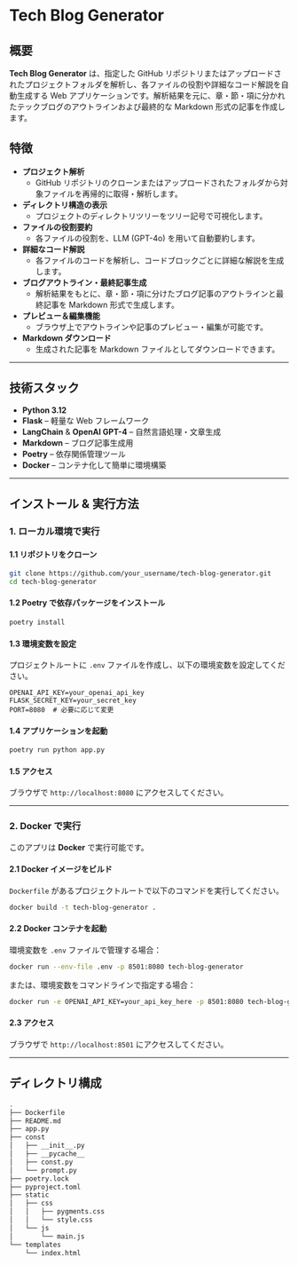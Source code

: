 # Tech Blog Generator

## 概要

**Tech Blog Generator** は、指定した GitHub リポジトリまたはアップロードされたプロジェクトフォルダを解析し、各ファイルの役割や詳細なコード解説を自動生成する Web アプリケーションです。解析結果を元に、章・節・項に分かれたテックブログのアウトラインおよび最終的な Markdown 形式の記事を作成します。

## 特徴

- **プロジェクト解析**  
  - GitHub リポジトリのクローンまたはアップロードされたフォルダから対象ファイルを再帰的に取得・解析します。
- **ディレクトリ構造の表示**  
  - プロジェクトのディレクトリツリーをツリー記号で可視化します。
- **ファイルの役割要約**  
  - 各ファイルの役割を、LLM (GPT-4o) を用いて自動要約します。
- **詳細なコード解説**  
  - 各ファイルのコードを解析し、コードブロックごとに詳細な解説を生成します。
- **ブログアウトライン・最終記事生成**  
  - 解析結果をもとに、章・節・項に分けたブログ記事のアウトラインと最終記事を Markdown 形式で生成します。
- **プレビュー＆編集機能**  
  - ブラウザ上でアウトラインや記事のプレビュー・編集が可能です。
- **Markdown ダウンロード**  
  - 生成された記事を Markdown ファイルとしてダウンロードできます。

---

## 技術スタック

- **Python 3.12**
- **Flask** – 軽量な Web フレームワーク
- **LangChain** & **OpenAI GPT-4** – 自然言語処理・文章生成
- **Markdown** – ブログ記事生成用
- **Poetry** – 依存関係管理ツール
- **Docker** – コンテナ化して簡単に環境構築

---

## インストール & 実行方法

### 1. ローカル環境で実行
#### 1.1 リポジトリをクローン
```bash
git clone https://github.com/your_username/tech-blog-generator.git
cd tech-blog-generator
```

#### 1.2 Poetry で依存パッケージをインストール
```bash
poetry install
```

#### 1.3 環境変数を設定
プロジェクトルートに `.env` ファイルを作成し、以下の環境変数を設定してください。

```env
OPENAI_API_KEY=your_openai_api_key
FLASK_SECRET_KEY=your_secret_key
PORT=8080  # 必要に応じて変更
```

#### 1.4 アプリケーションを起動
```bash
poetry run python app.py
```

#### 1.5 アクセス
ブラウザで `http://localhost:8080` にアクセスしてください。

---

### 2. Docker で実行
このアプリは **Docker** で実行可能です。

#### 2.1 Docker イメージをビルド
`Dockerfile` があるプロジェクトルートで以下のコマンドを実行してください。

```bash
docker build -t tech-blog-generator .
```

#### 2.2 Docker コンテナを起動
環境変数を `.env` ファイルで管理する場合：
```bash
docker run --env-file .env -p 8501:8080 tech-blog-generator
```

または、環境変数をコマンドラインで指定する場合：
```bash
docker run -e OPENAI_API_KEY=your_api_key_here -p 8501:8080 tech-blog-generator
```

#### 2.3 アクセス
ブラウザで `http://localhost:8501` にアクセスしてください。

---

## ディレクトリ構成
```bash
.
├── Dockerfile
├── README.md
├── app.py
├── const
│   ├── __init__.py
│   ├── __pycache__
│   ├── const.py
│   └── prompt.py
├── poetry.lock
├── pyproject.toml
├── static
│   ├── css
│   │   ├── pygments.css
│   │   └── style.css
│   └── js
│       └── main.js
└── templates
    └── index.html
```

<!-- 以降はテンプレだが不使用のためコメントアウト -->
<!--
---

## 貢献方法
バグ報告や機能改善の Pull Request を歓迎します。Issue や Pull Request を通じてご意見・ご要望をお寄せください。

---

## ライセンス
このプロジェクトは [MIT License](LICENSE) の下で公開されています。

---

## お問い合わせ
ご質問やご意見がありましたら、[your_email@example.com](mailto:your_email@example.com) までご連絡ください。
-->

<!-- autopep8実行コマンドメモ -->
<!-- poetry run autopep8 --in-place --aggressive --aggressive --recursive . -->